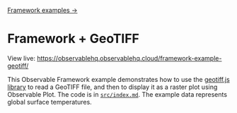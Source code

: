[Framework examples →](../)

# Framework + GeoTIFF

View live: <https://observablehq.observablehq.cloud/framework-example-geotiff/>

This Observable Framework example demonstrates how to use the [geotiff.js library](https://geotiffjs.github.io/) to read a GeoTIFF file, and then to display it as a raster plot using Observable Plot. The code is in [`src/index.md`](./src/index.md?plain=1). The example data represents global surface temperatures.
